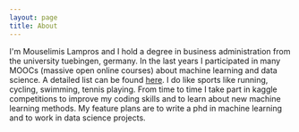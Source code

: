 ```yaml
---
layout: page
title: About
---
```


I'm Mouselimis Lampros and I hold a degree in business administration from the university tuebingen, germany. In the last years I participated in many MOOCs (massive open online courses) about machine learning and data science. A detailed list can be found [here](/images/mooc_list.html). I do like sports like running, cycling, swimming, tennis playing. From time to time I take part in kaggle competitions to improve my coding skills and to learn about new machine learning methods. My feature plans are to write a phd in machine learning and to work in data science projects.
